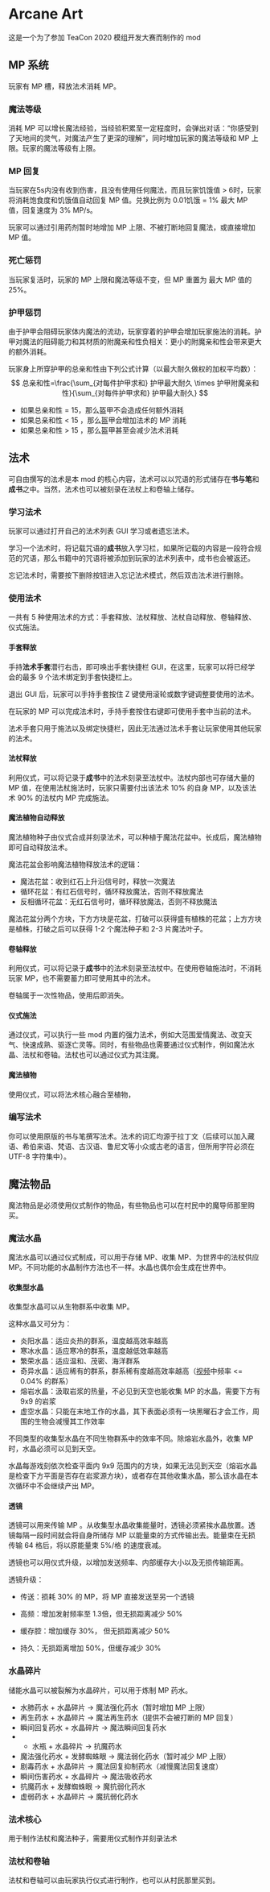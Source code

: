 # Arcane Art 

这是一个为了参加 TeaCon 2020 模组开发大赛而制作的 mod

## MP 系统

玩家有 MP 槽，释放法术消耗 MP。



### 魔法等级

消耗 MP 可以增长魔法经验，当经验积累至一定程度时，会弹出对话：“你感受到了天地间的灵气，对魔法产生了更深的理解”，同时增加玩家的魔法等级和 MP 上限。玩家的魔法等级有上限。



### MP 回复

当玩家在5s内没有收到伤害，且没有使用任何魔法，而且玩家饥饿值 > 6时，玩家将消耗饱食度和饥饿值自动回复 MP 值。兑换比例为 0.01饥饿 = 1% 最大 MP 值，回复速度为 3% MP/s。

玩家可以通过引用药剂暂时地增加 MP 上限、不被打断地回复魔法，或直接增加 MP 值。



### 死亡惩罚

当玩家复活时，玩家的 MP 上限和魔法等级不变，但 MP 重置为 最大 MP 值的 25%。



### 护甲惩罚

由于护甲会阻碍玩家体内魔法的流动，玩家穿着的护甲会增加玩家施法的消耗。护甲对魔法的阻碍能力和其材质的附魔亲和性负相关：更小的附魔亲和性会带来更大的额外消耗。

玩家身上所穿护甲的总亲和性由下列公式计算（以最大耐久做权的加权平均数）：
$$
总亲和性=\frac{\sum_{对每件护甲求和} 护甲最大耐久 \times 护甲附魔亲和性}{\sum_{对每件护甲求和} 护甲最大耐久}
$$

- 如果总亲和性 = 15，那么盔甲不会造成任何额外消耗
- 如果总亲和性 < 15 ，那么盔甲会增加法术的 MP 消耗
- 如果总亲和性 > 15 ，那么盔甲甚至会减少法术消耗



## 法术

可自由撰写的法术是本 mod 的核心内容，法术可以以咒语的形式储存在**书与笔**和**成书**之中。当然，法术也可以被刻录在法杖上和卷轴上储存。



### 学习法术

玩家可以通过打开自己的法术列表 GUI 学习或者遗忘法术。

学习一个法术时，将记载咒语的**成书**放入学习栏，如果所记载的内容是一段符合规范的咒语，那么书籍中的咒语将被添加到玩家的法术列表中，成书也会被返还。

忘记法术时，需要按下删除按钮进入忘记法术模式，然后双击法术进行删除。



### 使用法术

一共有 5 种使用法术的方式：手套释放、法杖释放、法杖自动释放、卷轴释放、仪式施法。



#### 手套释放

手持**法术手套**潜行右击，即可唤出手套快捷栏 GUI，在这里，玩家可以将已经学会的最多 9 个法术绑定到手套快捷栏上。

退出 GUI 后，玩家可以手持手套按住 Z 键使用滚轮或数字键调整要使用的法术。

在玩家的 MP 可以完成法术时，手持手套按住右键即可使用手套中当前的法术。

法术手套只用于施法以及绑定快捷栏，因此无法通过法术手套让玩家使用其他玩家的法术。



#### 法杖释放

利用仪式，可以将记录于**成书**中的法术刻录至法杖中。法杖内部也可存储大量的 MP 值，在使用法杖施法时，玩家只需要付出该法术 10% 的自身 MP，以及该法术 90% 的法杖内 MP 完成施法。



#### 魔法植物自动释放

魔法植物种子由仪式合成并刻录法术，可以种植于魔法花盆中。长成后，魔法植物即可自动释放法术。

魔法花盆会影响魔法植物释放法术的逻辑：

- 魔法花盆：收到红石上升沿信号时，释放一次魔法
- 循环花盆：有红石信号时，循环释放魔法，否则不释放魔法
- 反相循环花盆：无红石信号时，循环释放魔法，否则不释放魔法

魔法花盆分两个方块，下方方块是花盆，打破可以获得盛有植株的花盆；上方方块是植株，打破之后可以获得 1-2 个魔法种子和 2-3 片魔法叶子。

#### 卷轴释放

利用仪式，可以将记录于**成书**中的法术刻录至法杖中。在使用卷轴施法时，不消耗玩家 MP，也不需要蓄力即可使用其中的法术。

卷轴属于一次性物品，使用后即消失。



#### 仪式施法

通过仪式，可以执行一些 mod 内置的强力法术，例如大范围爱情魔法、改变天气、快速成熟、驱逐亡灵等。同时，有些物品也需要通过仪式制作，例如魔法水晶、法杖和卷轴。法杖也可以通过仪式为其注魔。



#### 魔法植物

使用仪式，可以将法术核心融合至植物，



### 编写法术

你可以使用原版的书与笔撰写法术。法术的词汇均源于拉丁文（后续可以加入藏语、希伯来语、梵语、古汉语、鲁尼文等小众或古老的语言，但所用字符必须在 UTF-8 字符集中）。



## 魔法物品

魔法物品是必须使用仪式制作的物品，有些物品也可以在村民中的魔导师那里购买。



### 魔法水晶

魔法水晶可以通过仪式制成，可以用于存储 MP、收集 MP、为世界中的法杖供应 MP。不同功能的水晶制作方法也不一样。水晶也偶尔会生成在世界中。



#### 收集型水晶

收集型水晶可以从生物群系中收集 MP。

这种水晶又可分为：

- 炎阳水晶：适应炎热的群系，温度越高效率越高
- 寒冰水晶：适应寒冷的群系，温度越低效率越高
- 繁荣水晶：适应温和、茂密、海洋群系
- 奇异水晶：适应稀有的群系，群系稀有度越高效率越高（[视频](https://www.bilibili.com/video/BV17A411b7o8)中频率 <= 0.04% 的群系）
- 熔岩水晶：汲取岩浆的热量，不必见到天空也能收集 MP 的水晶，需要下方有 9x9 的岩浆
- 虚空水晶：只能在末地工作的水晶，其下表面必须有一块黑曜石才会工作，周围的生物会减慢其工作效率

不同类型的收集型水晶在不同生物群系中的效率不同。除熔岩水晶外，收集 MP 时，水晶必须可以见到天空。

水晶每游戏刻依次检查平面内 9x9 范围内的方块，如果无法见到天空（熔岩水晶是检查下方平面是否存在岩浆源方块），或者存在其他收集水晶，那么该水晶在本次循环中不会继续产出 MP。

#### 透镜

透镜可以用来传输 MP 。从收集型水晶收集能量时，透镜必须紧挨水晶放置。透镜每隔一段时间就会将自身所储存 MP 以能量束的方式传输出去。能量束在无损传输 64 格后，将以原能量束 5%/格 的速度衰减。

透镜也可以用仪式升级，以增加发送频率、内部缓存大小以及无损传输距离。

透镜升级：

- 传送：损耗 30% 的 MP，将 MP 直接发送至另一个透镜

- 高频：增加发射频率至 1.3倍，但无损距离减少 50%

- 缓存腔：增加缓存 30%， 但无损距离减少 50%

- 持久：无损距离增加 50%，但缓存减少 30%

  

### 水晶碎片

储能水晶可以被裂解为水晶碎片，可以用于炼制 MP 药水。

- 水肺药水 + 水晶碎片 -> 魔法强化药水（暂时增加 MP 上限）
- 再生药水 + 水晶碎片 -> 魔法再生药水（提供不会被打断的 MP 回复）
- 瞬间回复药水 + 水晶碎片 -> 魔法瞬间回复药水
- + 水瓶 + 水晶碎片 -> 抗魔药水
- 魔法强化药水 + 发酵蜘蛛眼 -> 魔法弱化药水（暂时减少 MP 上限）
- 剧毒药水 + 水晶碎片 -> 魔法回复抑制药水（减慢魔法回复速度）
- 瞬间伤害药水 + 水晶碎片 -> 魔法吸收药水
- 抗魔药水 + 发酵蜘蛛眼 -> 魔抗弱化药水
- 虚弱药水 + 水晶碎片 -> 魔抗弱化药水

### 法术核心

用于制作法杖和魔法种子，需要用仪式制作并刻录法术



### 法杖和卷轴

法杖和卷轴可以由玩家执行仪式进行制作，也可以从村民那里买到。

